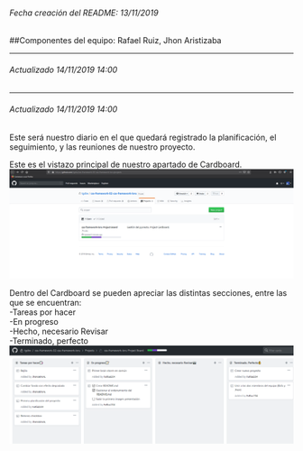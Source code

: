 ###### Fecha creación del README: 13/11/2019
##Componentes del equipo: Rafael Ruiz, Jhon Aristizaba  
___  

###### Actualizado 14/11/2019 14:00

___
###### Actualizado 14/11/2019 14:00  
Este será nuestro diario en el que quedará registrado la planificación, el seguimiento, y las reuniones de nuestro proyecto.  

Este es el vistazo principal de nuestro apartado de Cardboard.
![primeraImagen](imagesREADME/14_11_2019_1.png)  

Dentro del Cardboard se pueden apreciar las distintas secciones, entre las que se encuentran:  
-Tareas por hacer  
-En progreso  
-Hecho, necesario Revisar  
-Terminado, perfecto
![primeraImagen](imagesREADME/14_11_2019_2.png)  




